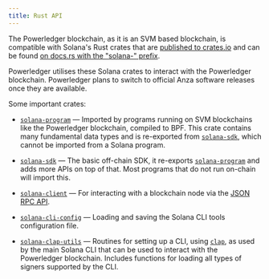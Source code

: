 ```yaml
---
title: Rust API
---
```


The Powerledger blockchain, as it is an SVM based blockchain, is compatible with Solana's Rust 
crates that are [published to crates.io][crates.io] and can be found
[on docs.rs with the "solana-" prefix][docs.rs].

Powerledger utilises these Solana crates to interact with the Powerledger blockchain. Powerledger plans to switch to official Anza software releases once they are available.

[crates.io]: https://crates.io/search?q=solana-
[docs.rs]: https://docs.rs/releases/search?query=solana-

Some important crates:

- [`solana-program`] &mdash; Imported by programs running on SVM blockchains like the Powerledger blockchain, compiled
  to BPF. This crate contains many fundamental data types and is re-exported from
  [`solana-sdk`], which cannot be imported from a Solana program.

- [`solana-sdk`] &mdash; The basic off-chain SDK, it re-exports
  [`solana-program`] and adds more APIs on top of that. Most programs
  that do not run on-chain will import this.

- [`solana-client`] &mdash; For interacting with a blockchain node via the
  [JSON RPC API](jsonrpc-api).

- [`solana-cli-config`] &mdash; Loading and saving the Solana CLI tools configuration
  file.

- [`solana-clap-utils`] &mdash; Routines for setting up a CLI, using [`clap`],
  as used by the main Solana CLI that can be used to interact with the Powerledger blockchain. 
  Includes functions for loading all types of signers supported by the CLI.

[`solana-program`]: https://docs.rs/solana-program
[`solana-sdk`]: https://docs.rs/solana-sdk
[`solana-client`]: https://docs.rs/solana-client
[`solana-cli-config`]: https://docs.rs/solana-cli-config
[`solana-clap-utils`]: https://docs.rs/solana-clap-utils
[`clap`]: https://docs.rs/clap
